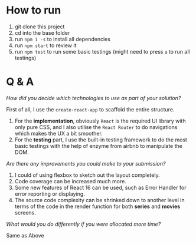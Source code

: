 # How to run
1. git clone this project
2. cd into the base folder
3. run ```npm i -s``` to install all dependencies
4. run ```npm start``` to review it
5. run ```npm test``` to run some basic testings (might need to press ```a``` to run all testings)

# Q & A
*How did you decide which technologies to use as part of your solution?*

First of all, I use the ```create-react-app``` to scaffold the entire structure.
1. For the **implementation**, obviously ```React``` is the required UI library with only pure CSS, and I also utilise the ```React Router``` to do navigations which makes the UX a bit smoother.
2. For the **testing** part, I use the built-in testing framework to do the most basic testings with the help of enzyme from airbnb to manipulate the DOM.

*Are there any improvements you could make to your submission?*

1. I could of using flexbox to sketch out the layout completely.
2. Code coverage can be increased much more.
3. Some new features of React 16 can be used, such as Error Handler for error reporting or displaying.
4. The source code complexity can be shrinked down to another level in terms of the code in the render function for both **series** and **movies** screens.

*What would you do differently if you were allocated more time?*

Same as Above
